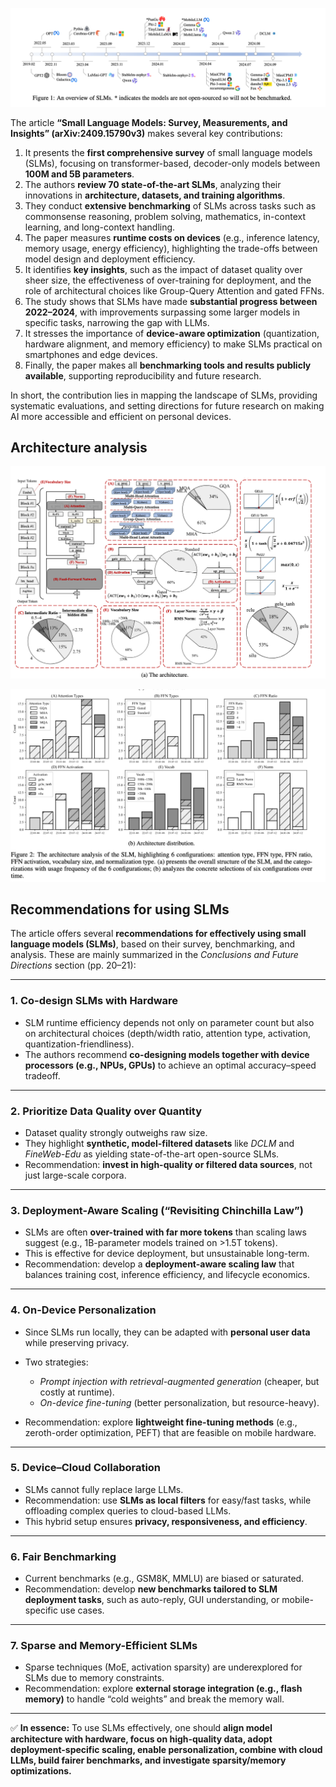 ![](../assets/sml_survey_1.png)




The article **“Small Language Models: Survey, Measurements, and Insights” (arXiv:2409.15790v3)** makes several key contributions:

1. It presents the **first comprehensive survey** of small language models (SLMs), focusing on transformer-based, decoder-only models between **100M and 5B parameters**.
2. The authors **review 70 state-of-the-art SLMs**, analyzing their innovations in **architecture, datasets, and training algorithms**.
3. They conduct **extensive benchmarking** of SLMs across tasks such as commonsense reasoning, problem solving, mathematics, in-context learning, and long-context handling.
4. The paper measures **runtime costs on devices** (e.g., inference latency, memory usage, energy efficiency), highlighting the trade-offs between model design and deployment efficiency.
5. It identifies **key insights**, such as the impact of dataset quality over sheer size, the effectiveness of over-training for deployment, and the role of architectural choices like Group-Query Attention and gated FFNs.
6. The study shows that SLMs have made **substantial progress between 2022–2024**, with improvements surpassing some larger models in specific tasks, narrowing the gap with LLMs.
7. It stresses the importance of **device-aware optimization** (quantization, hardware alignment, and memory efficiency) to make SLMs practical on smartphones and edge devices.
8. Finally, the paper makes all **benchmarking tools and results publicly available**, supporting reproducibility and future research.

In short, the contribution lies in mapping the landscape of SLMs, providing systematic evaluations, and setting directions for future research on making AI more accessible and efficient on personal devices.

## Architecture analysis

![](../assets/sml_survey_2.png)

![](../assets/sml_survey_3.png)

## Recommendations for using SLMs

The article offers several **recommendations for effectively using small language models (SLMs)**, based on their survey, benchmarking, and analysis. These are mainly summarized in the *Conclusions and Future Directions* section (pp. 20–21):

---

### 1. **Co-design SLMs with Hardware**

* SLM runtime efficiency depends not only on parameter count but also on architectural choices (depth/width ratio, attention type, activation, quantization-friendliness).
* The authors recommend **co-designing models together with device processors (e.g., NPUs, GPUs)** to achieve an optimal accuracy–speed tradeoff.

---

### 2. **Prioritize Data Quality over Quantity**

* Dataset quality strongly outweighs raw size.
* They highlight **synthetic, model-filtered datasets** like *DCLM* and *FineWeb-Edu* as yielding state-of-the-art open-source SLMs.
* Recommendation: **invest in high-quality or filtered data sources**, not just large-scale corpora.

---

### 3. **Deployment-Aware Scaling (“Revisiting Chinchilla Law”)**

* SLMs are often **over-trained with far more tokens** than scaling laws suggest (e.g., 1B-parameter models trained on >1.5T tokens).
* This is effective for device deployment, but unsustainable long-term.
* Recommendation: develop a **deployment-aware scaling law** that balances training cost, inference efficiency, and lifecycle economics.

---

### 4. **On-Device Personalization**

* Since SLMs run locally, they can be adapted with **personal user data** while preserving privacy.
* Two strategies:

  * *Prompt injection with retrieval-augmented generation* (cheaper, but costly at runtime).
  * *On-device fine-tuning* (better personalization, but resource-heavy).
* Recommendation: explore **lightweight fine-tuning methods** (e.g., zeroth-order optimization, PEFT) that are feasible on mobile hardware.

---

### 5. **Device–Cloud Collaboration**

* SLMs cannot fully replace large LLMs.
* Recommendation: use **SLMs as local filters** for easy/fast tasks, while offloading complex queries to cloud-based LLMs.
* This hybrid setup ensures **privacy, responsiveness, and efficiency**.

---

### 6. **Fair Benchmarking**

* Current benchmarks (e.g., GSM8K, MMLU) are biased or saturated.
* Recommendation: develop **new benchmarks tailored to SLM deployment tasks**, such as auto-reply, GUI understanding, or mobile-specific use cases.

---

### 7. **Sparse and Memory-Efficient SLMs**

* Sparse techniques (MoE, activation sparsity) are underexplored for SLMs due to memory constraints.
* Recommendation: explore **external storage integration (e.g., flash memory)** to handle “cold weights” and break the memory wall.

---

✅ **In essence:** To use SLMs effectively, one should **align model architecture with hardware, focus on high-quality data, adopt deployment-specific scaling, enable personalization, combine with cloud LLMs, build fairer benchmarks, and investigate sparsity/memory optimizations.**

